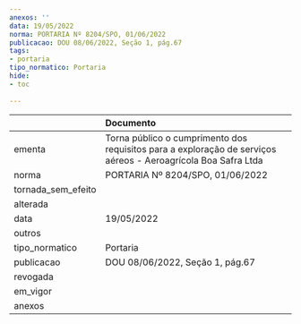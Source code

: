 ```yaml
---
anexos: ''
data: 19/05/2022
norma: PORTARIA Nº 8204/SPO, 01/06/2022
publicacao: DOU 08/06/2022, Seção 1, pág.67
tags:
- portaria
tipo_normatico: Portaria
hide: 
- toc 
 
---
```


|                    | Documento                                                                                                     |
|:-------------------|:--------------------------------------------------------------------------------------------------------------|
| ementa             | Torna público o cumprimento dos requisitos para a exploração de serviços aéreos - Aeroagrícola Boa Safra Ltda |
| norma              | PORTARIA Nº 8204/SPO, 01/06/2022                                                                              |
| tornada_sem_efeito |                                                                                                               |
| alterada           |                                                                                                               |
| data               | 19/05/2022                                                                                                    |
| outros             |                                                                                                               |
| tipo_normatico     | Portaria                                                                                                      |
| publicacao         | DOU 08/06/2022, Seção 1, pág.67                                                                               |
| revogada           |                                                                                                               |
| em_vigor           |                                                                                                               |
| anexos             |                                                                                                               |